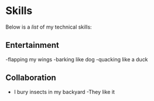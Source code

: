 # Skills

Below is a _list_ of my technical skills:

## Entertainment 
-flapping my wings
-barking like dog
-quacking like a duck

## Collaboration
- I bury insects in my backyard
-They like it
